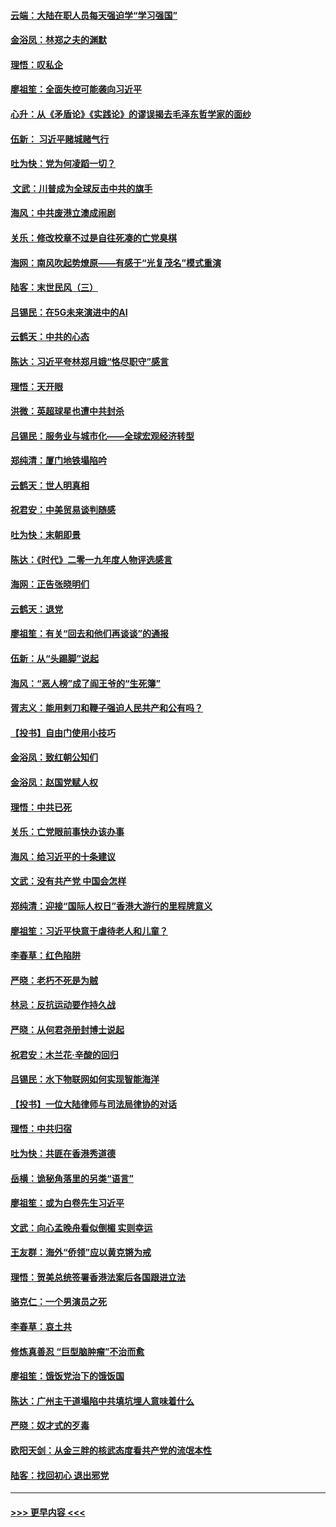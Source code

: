 #### [云端：大陆在职人员每天强迫学“学习强国”](../pages/nsc993/n11738735.md?t=12230455) 
#### [金浴凤：林郑之夫的渊默](../pages/nsc993/n11737735.md?t=12230455) 
#### [理悟：叹私企](../pages/nsc993/n11737715.md?t=12230455) 
#### [廖祖笙：全面失控可能袭向习近平](../pages/nsc993/n11737704.md?t=12230455) 
#### [心升：从《矛盾论》《实践论》的谬误揭去毛泽东哲学家的面纱](../pages/nsc993/n11736962.md?t=12230455) 
#### [伍新： 习近平赌城赌气行](../pages/nsc993/n11736929.md?t=12230455) 
#### [吐为快：党为何凌蹈一切？](../pages/nsc993/n11736915.md?t=12230455) 
#### [ 文武：川普成为全球反击中共的旗手](../pages/nsc993/n11736882.md?t=12230455) 
#### [海风：中共废港立澳成闹剧](../pages/nsc993/n11735857.md?t=12230455) 
#### [关乐：修改校章不过是自往死凑的亡党臭棋](../pages/nsc993/n11735097.md?t=12230455) 
#### [海网：南风吹起势燎原——有感于“光复茂名”模式重演](../pages/nsc993/n11732308.md?t=12230455) 
#### [陆客：末世民风（三）](../pages/nsc993/n11732211.md?t=12230455) 
#### [吕锡民：在5G未来演进中的AI](../pages/nsc993/n11730010.md?t=12230455) 
#### [云鹤天：中共的心态](../pages/nsc993/n11729906.md?t=12230455) 
#### [陈达：习近平夸林郑月娥“恪尽职守”感言](../pages/nsc993/n11729881.md?t=12230455) 
#### [理悟：天开眼](../pages/nsc993/n11729699.md?t=12230455) 
#### [洪微：英超球星也遭中共封杀](../pages/nsc993/n11727243.md?t=12230455) 
#### [吕锡民：服务业与城市化——全球宏观经济转型](../pages/nsc993/n11725845.md?t=12230455) 
#### [郑纯清：厦门地铁塌陷吟](../pages/nsc993/n11725813.md?t=12230455) 
#### [云鹤天：世人明真相](../pages/nsc993/n11725621.md?t=12230455) 
#### [祝君安：中美贸易谈判随感](../pages/nsc993/n11725609.md?t=12230455) 
#### [吐为快：末朝即景](../pages/nsc993/n11723365.md?t=12230455) 
#### [陈达：《时代》二零一九年度人物评选感言](../pages/nsc993/n11723337.md?t=12230455) 
#### [海网：正告张晓明们](../pages/nsc993/n11723228.md?t=12230455) 
#### [云鹤天：退党](../pages/nsc993/n11723056.md?t=12230455) 
#### [廖祖笙：有关“回去和他们再谈谈”的通报](../pages/nsc993/n11722442.md?t=12230455) 
#### [伍新：从“头踢脚”说起](../pages/nsc993/n11722429.md?t=12230455) 
#### [海风：“恶人榜”成了阎王爷的“生死簿”](../pages/nsc993/n11722272.md?t=12230455) 
#### [胥志义：能用剌刀和鞭子强迫人民共产和公有吗？](../pages/nsc993/n11720569.md?t=12230455) 
#### [【投书】自由门使用小技巧](../pages/nsc993/n11720180.md?t=12230455) 
#### [金浴凤：致红朝公知们](../pages/nsc993/n11720563.md?t=12230455) 
#### [金浴凤：赵国党赋人权](../pages/nsc993/n11720533.md?t=12230455) 
#### [理悟：中共已死](../pages/nsc993/n11720233.md?t=12230455) 
#### [关乐：亡党眼前事快办该办事](../pages/nsc993/n11719160.md?t=12230455) 
#### [海风：给习近平的十条建议](../pages/nsc993/n11717616.md?t=12230455) 
#### [文武：没有共产党 中国会怎样](../pages/nsc993/n11717584.md?t=12230455) 
#### [郑纯清：迎接“国际人权日”香港大游行的里程牌意义](../pages/nsc993/n11717417.md?t=12230455) 
#### [廖祖笙：习近平快意于虐待老人和儿童？](../pages/nsc993/n11715313.md?t=12230455) 
#### [李春草：红色陷阱](../pages/nsc993/n11715029.md?t=12230455) 
#### [严晓：老朽不死是为贼](../pages/nsc993/n11712910.md?t=12230455) 
#### [林忌：反抗运动要作持久战](../pages/nsc993/n11712623.md?t=12230455) 
#### [严晓：从何君尧册封博士说起](../pages/nsc993/n11712465.md?t=12230455) 
#### [祝君安：木兰花·辛酸的回归](../pages/nsc993/n11712381.md?t=12230455) 
#### [吕锡民：水下物联网如何实现智能海洋](../pages/nsc993/n11711158.md?t=12230455) 
#### [【投书】一位大陆律师与司法局律协的对话](../pages/nsc993/n11709675.md?t=12230455) 
#### [理悟：中共归宿](../pages/nsc993/n11710059.md?t=12230455) 
#### [吐为快：共匪在香港秀道德](../pages/nsc993/n11709979.md?t=12230455) 
#### [岳横：诡秘角落里的另类“语言”](../pages/nsc993/n11709792.md?t=12230455) 
#### [廖祖笙：或为白卷先生习近平](../pages/nsc993/n11708330.md?t=12230455) 
#### [文武：向心孟晚舟看似倒楣 实则幸运](../pages/nsc993/n11708236.md?t=12230455) 
#### [王友群：海外“侨领”应以黄克锵为戒](../pages/nsc993/n11706176.md?t=12230455) 
#### [理悟：贺美总统签署香港法案后各国跟进立法](../pages/nsc993/n11706853.md?t=12230455) 
#### [骆克仁：一个男演员之死](../pages/nsc993/n11706677.md?t=12230455) 
#### [李春草：哀土共](../pages/nsc993/n11706255.md?t=12230455) 
#### [修炼真善忍 “巨型脑肿瘤”不治而愈](../pages/nsc993/n11705340.md?t=12230455) 
#### [廖祖笙：饿饭党治下的饿饭国](../pages/nsc993/n11705085.md?t=12230455) 
#### [陈达：广州主干道塌陷中共填坑埋人意味着什么](../pages/nsc993/n11705046.md?t=12230455) 
#### [严晓：奴才式的歹毒](../pages/nsc993/n11704826.md?t=12230455) 
#### [欧阳天剑：从金三胖的核武态度看共产党的流氓本性](../pages/nsc993/n11702238.md?t=12230455) 
#### [陆客：找回初心 退出邪党](../pages/nsc993/n11702213.md?t=12230455) 

----
#### [ >>> 更早内容 <<< ](../indexes/nsc993-earlier.md)
